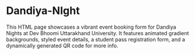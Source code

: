 # Dandiya-NIght
This HTML page showcases a vibrant event booking form for Dandiya Nights at Dev Bhoomi Uttarakhand University. It features animated gradient backgrounds, styled event details, a student pass registration form, and a dynamically generated QR code for more info.
